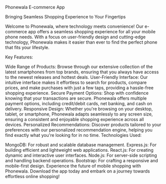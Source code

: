 Phonewala E-commerce App

Bringing Seamless Shopping Experience to Your Fingertips

Welcome to Phonewala, where technology meets convenience! Our e-commerce app offers a seamless shopping experience for all your mobile phone needs. With a focus on user-friendly design and cutting-edge technology, Phonewala makes it easier than ever to find the perfect phone that fits your lifestyle.

Key Features:

Wide Range of Products: Browse through our extensive collection of the latest smartphones from top brands, ensuring that you always have access to the newest releases and hottest deals.
User-Friendly Interface: Our intuitive interface makes it effortless to search for products, compare prices, and make purchases with just a few taps, providing a hassle-free shopping experience.
Secure Payment Options: Shop with confidence knowing that your transactions are secure. Phonewala offers multiple payment options, including credit/debit cards, net banking, and cash on delivery.
Responsive Design: Whether you're browsing on your desktop, tablet, or smartphone, Phonewala adapts seamlessly to any screen size, ensuring a consistent and enjoyable shopping experience across all devices.
Personalized Recommendations: Discover products tailored to your preferences with our personalized recommendation engine, helping you find exactly what you're looking for in no time.
Technologies Used:

MongoDB: For robust and scalable database management.
Express.js: For building efficient and lightweight web applications.
React.js: For creating dynamic and interactive user interfaces.
Node.js: For server-side scripting and handling backend operations.
Bootstrap: For crafting a responsive and mobile-first design.
Experience the future of mobile shopping with Phonewala. Download the app today and embark on a journey towards effortless online shopping!
